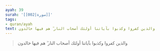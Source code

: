 ```yaml
---
ayah: 39
surah: '[[002|سورة]]'
tags:
- quran/ayah
text: والذين كفروا وكذبوا بآياتنا أولئك أصحاب النار ۖ هم فيها خالدون
---
```

> والذين كفروا وكذبوا بآياتنا أولئك أصحاب النار ۖ هم فيها خالدون
